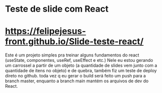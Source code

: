 # Teste de slide com React

# https://felipejesus-front.github.io/Slide-teste-react/

Este é um projeto simples pra treinar alguns fundamentos do react (useState, componentes, useRef, useEffect e etc.)
Nele eu estou gerando um carrossel a partir de um objeto (a quantidade de slides vem junto com a quantidade de itens no objeto) e de quebra, também fiz um teste de deploy direto no github. toda vez q eu gerar o build será feito um push para a branch master, enquanto a branch main mantém os arquivos de dev do React.
